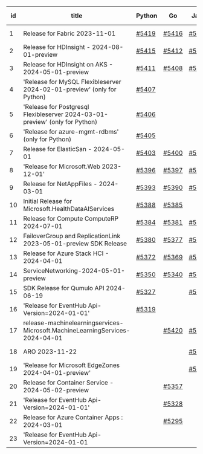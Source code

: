 | id | title | Python | Go | Java | Js | created date | target date | status |
| ------ | ------ | ------ | ------ | ------ | ------ | ------ | ------ | :-----: |
| 1 | Release for Fabric 2023-11-01  | [#5419](https://github.com/Azure/sdk-release-request/issues/5419)  | [#5416](https://github.com/Azure/sdk-release-request/issues/5416)  | [#5417](https://github.com/Azure/sdk-release-request/issues/5417)  | [#5418](https://github.com/Azure/sdk-release-request/issues/5418)  | 08-12 | 09-26 |  |
| 2 | Release for HDInsight - 2024-08-01-preview  | [#5415](https://github.com/Azure/sdk-release-request/issues/5415)  | [#5412](https://github.com/Azure/sdk-release-request/issues/5412)  | [#5413](https://github.com/Azure/sdk-release-request/issues/5413)  | [#5414](https://github.com/Azure/sdk-release-request/issues/5414)  | 08-08 | 08-22 | Hold on by JS/ |
| 3 | Release for HDInsight on AKS - 2024-05-01-preview  | [#5411](https://github.com/Azure/sdk-release-request/issues/5411)  | [#5408](https://github.com/Azure/sdk-release-request/issues/5408)  | [#5409](https://github.com/Azure/sdk-release-request/issues/5409)  | [#5410](https://github.com/Azure/sdk-release-request/issues/5410)  | 08-08 | 08-22 |  |
| 4 | 'Release for MySQL Flexibleserver 2024-02-01-preview' (only for Python)  | [#5407](https://github.com/Azure/sdk-release-request/issues/5407)  |  |  |  | 08-07 | fail to get. |  |
| 5 | 'Release for Postgresql Flexibleserver 2024-03-01-preview' (only for Python)  | [#5406](https://github.com/Azure/sdk-release-request/issues/5406)  |  |  |  | 08-07 | fail to get. |  |
| 6 | 'Release for azure-mgmt-rdbms' (only for Python)  | [#5405](https://github.com/Azure/sdk-release-request/issues/5405)  |  |  |  | 08-07 | fail to get. |  |
| 7 | Release for ElasticSan - 2024-05-01  | [#5403](https://github.com/Azure/sdk-release-request/issues/5403)  | [#5400](https://github.com/Azure/sdk-release-request/issues/5400)  | [#5401](https://github.com/Azure/sdk-release-request/issues/5401)  | [#5402](https://github.com/Azure/sdk-release-request/issues/5402)  | 08-07 | 08-22 | Hold on by Python/ |
| 8 | 'Release for Microsoft.Web 2023-12-01'  | [#5396](https://github.com/Azure/sdk-release-request/issues/5396)  | [#5397](https://github.com/Azure/sdk-release-request/issues/5397)  | [#5395](https://github.com/Azure/sdk-release-request/issues/5395)  |  | 08-01 | fail to get. |  |
| 9 | Release for NetAppFiles - 2024-03-01  | [#5393](https://github.com/Azure/sdk-release-request/issues/5393)  | [#5390](https://github.com/Azure/sdk-release-request/issues/5390)  | [#5391](https://github.com/Azure/sdk-release-request/issues/5391)  | [#5392](https://github.com/Azure/sdk-release-request/issues/5392)  | 07-31 | 08-23 |  |
| 10 | Initial Release for Microsoft.HealthDataAIServices  | [#5388](https://github.com/Azure/sdk-release-request/issues/5388)  | [#5385](https://github.com/Azure/sdk-release-request/issues/5385)  |  |  | 07-30 | 08-15 |  |
| 11 | Release for Compute ComputeRP 2024-07-01  | [#5384](https://github.com/Azure/sdk-release-request/issues/5384)  | [#5381](https://github.com/Azure/sdk-release-request/issues/5381)  | [#5382](https://github.com/Azure/sdk-release-request/issues/5382)  | [#5383](https://github.com/Azure/sdk-release-request/issues/5383)  | 07-30 | 08-23 |  |
| 12 | FailoverGroup and ReplicationLink 2023-05-01-preview SDK Release  | [#5380](https://github.com/Azure/sdk-release-request/issues/5380)  | [#5377](https://github.com/Azure/sdk-release-request/issues/5377)  | [#5378](https://github.com/Azure/sdk-release-request/issues/5378)  | [#5379](https://github.com/Azure/sdk-release-request/issues/5379)  | 07-26 | 08-22 |  |
| 13 | Release for Azure Stack HCI - 2024-04-01  | [#5372](https://github.com/Azure/sdk-release-request/issues/5372)  | [#5369](https://github.com/Azure/sdk-release-request/issues/5369)  | [#5370](https://github.com/Azure/sdk-release-request/issues/5370)  | [#5371](https://github.com/Azure/sdk-release-request/issues/5371)  | 07-24 | 08-22 | Hold on by JS/ |
| 14 | ServiceNetworking-2024-05-01-preview  | [#5350](https://github.com/Azure/sdk-release-request/issues/5350)  | [#5340](https://github.com/Azure/sdk-release-request/issues/5340)  | [#5342](https://github.com/Azure/sdk-release-request/issues/5342)  | [#5346](https://github.com/Azure/sdk-release-request/issues/5346)  | 07-18 | 08-23 | Hold on by JS/Python/ |
| 15 | SDK Release for Qumulo API 2024-06-19  | [#5327](https://github.com/Azure/sdk-release-request/issues/5327)  |  | [#5325](https://github.com/Azure/sdk-release-request/issues/5325)  |  | 07-09 | 08-23 |  |
| 16 | 'Release for EventHub Api-Version=2024-01-01'   | [#5319](https://github.com/Azure/sdk-release-request/issues/5319)  |  |  |  | 07-05 | 08-23 | Hold on by Python/ |
| 17 | release-machinelearningservices-Microsoft.MachineLearningServices-2024-04-01  |  | [#5420](https://github.com/Azure/sdk-release-request/issues/5420)  | [#5421](https://github.com/Azure/sdk-release-request/issues/5421)  | [#5422](https://github.com/Azure/sdk-release-request/issues/5422)  | 08-13 | 08-23 |  |
| 18 | ARO 2023-11-22  |  |  | [#5367](https://github.com/Azure/sdk-release-request/issues/5367)  |  | 07-23 | 08-23 |  |
| 19 | 'Release for Microsoft EdgeZones 2024-04-01-preview'  |  |  | [#5071](https://github.com/Azure/sdk-release-request/issues/5071)  |  | 03-22 | 05-24 | Hold on by Java/ |
| 20 | Release for Container Service - 2024-05-02-preview  |  | [#5357](https://github.com/Azure/sdk-release-request/issues/5357)  |  | [#5360](https://github.com/Azure/sdk-release-request/issues/5360)  | 07-18 | 08-22 |  |
| 21 | 'Release for EventHub Api-Version=2024-01-01'  |  | [#5328](https://github.com/Azure/sdk-release-request/issues/5328)  |  |  | 07-10 | 08-23 | Hold on by Go/ |
| 22 | Release for Azure Container Apps : 2024-03-01  |  | [#5295](https://github.com/Azure/sdk-release-request/issues/5295)  |  |  | 06-25 | 08-23 |  |
| 23 | 'Release for EventHub Api-Version=2024-01-01  |  |  |  | [#5318](https://github.com/Azure/sdk-release-request/issues/5318)  | 07-05 | 08-23 | Hold on by JS/ |
